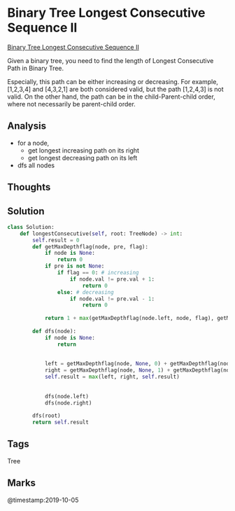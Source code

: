# Binary Tree Longest Consecutive Sequence II
[Binary Tree Longest Consecutive Sequence II](https://leetcode.com/problems/binary-tree-longest-consecutive-sequence-ii)

Given a binary tree, you need to find the length of Longest Consecutive Path in Binary Tree.

Especially, this path can be either increasing or decreasing. For example, [1,2,3,4] and [4,3,2,1] are both considered valid, but the path [1,2,4,3] is not valid. On the other hand, the path can be in the child-Parent-child order, where not necessarily be parent-child order.

## Analysis
- for a node, 
  - get longest increasing path on its right
  - get longest decreasing path on its left 
- dfs all nodes 

## Thoughts

## Solution
```python
class Solution:
    def longestConsecutive(self, root: TreeNode) -> int:
        self.result = 0
        def getMaxDepthflag(node, pre, flag):
            if node is None:
                return 0
            if pre is not None:
                if flag == 0: # increasing
                    if node.val != pre.val + 1:
                        return 0
                else: # decreasing
                    if node.val != pre.val - 1:
                        return 0
            
            return 1 + max(getMaxDepthflag(node.left, node, flag), getMaxDepthflag(node.right, node, flag))
            
        def dfs(node):
            if node is None:
                return 
            
            
            left = getMaxDepthflag(node, None, 0) + getMaxDepthflag(node, None, 1)-1
            right = getMaxDepthflag(node, None, 1) + getMaxDepthflag(node, None, 0)-1
            self.result = max(left, right, self.result)
            
            
            dfs(node.left)
            dfs(node.right)
            
        dfs(root)
        return self.result 

```

## Tags
Tree

## Marks


@timestamp:2019-10-05
